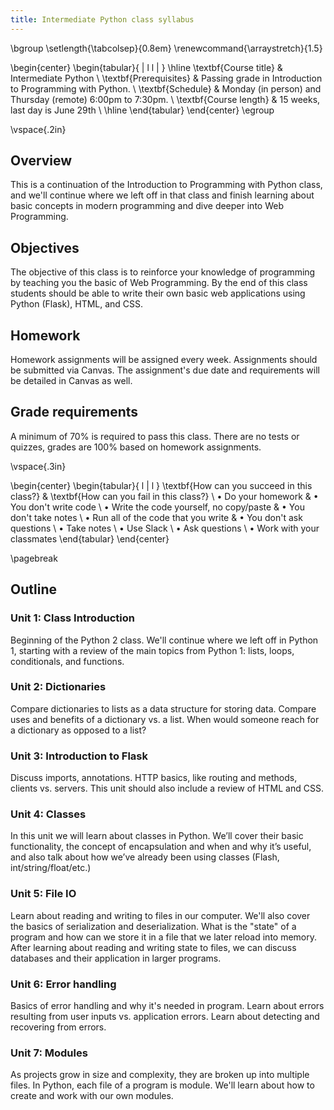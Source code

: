 ```yaml
---
title: Intermediate Python class syllabus
---
```


\bgroup
\setlength{\tabcolsep}{0.8em}
\renewcommand{\arraystretch}{1.5}

\begin{center}
\begin{tabular}{ | l l | }
\hline
\textbf{Course title} & Intermediate Python \\
\textbf{Prerequisites} & Passing grade in Introduction to Programming with Python. \\
\textbf{Schedule} & Monday (in person) and Thursday (remote) 6:00pm to 7:30pm. \\
\textbf{Course length} & 15 weeks, last day is June 29th \\
\hline
\end{tabular}
\end{center}
\egroup

\vspace{.2in}

## Overview

This is a continuation of the Introduction to Programming with Python class, and we'll continue where we left off in that class and finish learning about basic concepts in modern programming and dive deeper into Web Programming.

## Objectives

The objective of this class is to reinforce your knowledge of programming by teaching you the basic of Web Programming. By the end of this class students should be able to write their own basic web applications using Python (Flask), HTML, and CSS.

## Homework

Homework assignments will be assigned every week. Assignments should be submitted via Canvas. The assignment's due date and requirements will be detailed in Canvas as well.

## Grade requirements

A minimum of 70% is required to pass this class. There are no tests or quizzes, grades are 100% based on homework assignments.

\vspace{.3in}

\begin{center}
\begin{tabular}{ l | l }
\textbf{How can you succeed in this class?} & \textbf{How can you fail in this class?} \\
• Do your homework & • You don't write code \\
• Write the code yourself, no copy/paste & • You don't take notes \\
• Run all of the code that you write & • You don't ask questions \\
• Take notes \\
• Use Slack \\
• Ask questions \\
• Work with your classmates
\end{tabular}
\end{center}

\pagebreak

## Outline

### Unit 1: Class Introduction

Beginning of the Python 2 class. We'll continue where we left off in Python 1,
starting with a review of the main topics from Python 1: lists, loops,
conditionals, and functions.

### Unit 2: Dictionaries

Compare dictionaries to lists as a data structure for storing data. Compare
uses and benefits of a dictionary vs. a list. When would someone reach for a
dictionary as opposed to a list?

### Unit 3: Introduction to Flask

Discuss imports, annotations. HTTP basics, like routing and methods, clients
vs. servers. This unit should also include a review of HTML and CSS.

### Unit 4: Classes

In this unit we will learn about classes in Python. We’ll cover their basic
functionality, the concept of encapsulation and when and why it’s useful, and
also talk about how we’ve already been using classes (Flash,
int/string/float/etc.)

### Unit 5: File IO

Learn about reading and writing to files in our computer. We'll also cover the
basics of serialization and deserialization. What is the "state" of a program
and how can we store it in a file that we later reload into memory. After
learning about reading and writing state to files, we can discuss databases and
their application in larger programs.

### Unit 6: Error handling

Basics of error handling and why it's needed in program. Learn about errors
resulting from user inputs vs. application errors. Learn about detecting and
recovering from errors.

### Unit 7: Modules

As projects grow in size and complexity, they are broken up into multiple
files. In Python, each file of a program is module. We'll learn about how to
create and work with our own modules.
